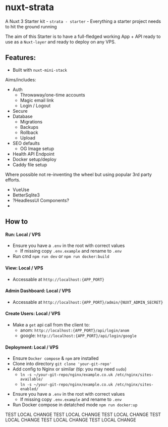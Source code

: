 # nuxt-strata

A Nuxt 3 Starter kit - `strata - starter` - Everything a starter project needs to hit the ground running

The aim of this Starter is to have a full-fledged working App + API ready to use as a `Nuxt-layer` and ready to deploy on any VPS.

## Features:

- Built with `nuxt-mini-stack`

Aims/includes:

- Auth
  - Throwaway/one-time accounts
  - Magic email link
  - Login / Logout
- Secure
- Database
  - Migrations
  - Backups
  - Rollback
  - Upload
- SEO defaults
  - OG Image setup
- Health API Endpoint
- Docker setup/deploy
- Caddy file setup

Where possible not re-inventing the wheel but using popular 3rd party efforts.

- VueUse
- BetterSqlite3
- ?HeadlessUI Components?
-

## How to

#### Run: Local / VPS

- Ensure you have a `.env` in the root with correct values
  - If missing copy `.env.example` and rename to `.env`
- Run cmd `npm run dev` or `npm run docker:build`

#### View: Local / VPS

- Accessable at `http://localhost:{APP_PORT}`

#### Admin Dashboard: Local / VPS

- Accessable at `http://localhost:{APP_PORT}/admin/{NUXT_ADMIN_SECRET}`

#### Create Users: Local / VPS

- Make a `get` api call from the client to:
  - anom: `http://localhost:{APP_PORT}/api/login/anom`
  - google: `http://localhost:{APP_PORT}/api/login/google`

#### Deployment: Local / VPS

- Ensure `Docker compose` & `npm` are installed
- Clone into directory `git clone 'your-git-repo'`
- Add config to Nginx or similar (tip: you may need `sudo`)
  - `ln -s ~/your-git-repo/nginx/example.co.uk /etc/nginx/sites-available/`
  - `ln -s ~/your-git-repo/nginx/example.co.uk /etc/nginx/sites-enabled/`
- Ensure you have a `.env` in the root with correct values
  - If missing copy `.env.example` and rename to `.env`
- Run Docker compose in detatched mode `npm run docker:up`

TEST LOCAL CHANGE
TEST LOCAL CHANGE
TEST LOCAL CHANGE
TEST LOCAL CHANGE
TEST LOCAL CHANGE
TEST LOCAL CHANGE
